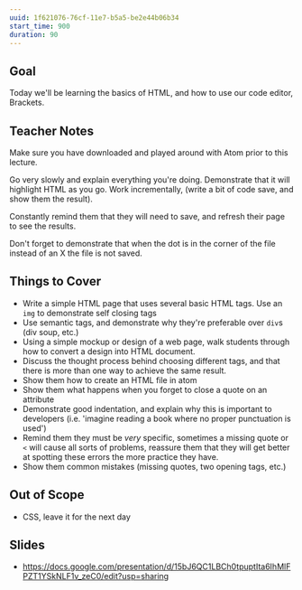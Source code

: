 ```yaml
---
uuid: 1f621076-76cf-11e7-b5a5-be2e44b06b34
start_time: 900
duration: 90
---
```


## Goal

Today we'll be learning the basics of HTML, and how to use our code editor, Brackets.


## Teacher Notes

Make sure you have downloaded and played around with Atom prior to this lecture.

Go very slowly and explain everything you're doing. Demonstrate that it will highlight
HTML as you go. Work incrementally, (write a bit of code save, and show them the result).

Constantly remind them that they will need to save, and refresh their page to see the results.

Don't forget to demonstrate that when the dot is in the corner of the file instead of an X the file is not saved.

## Things to Cover

- Write a simple HTML page that uses several basic HTML tags. Use an `img` to demonstrate self closing tags
- Use semantic tags, and demonstrate why they're preferable over `div`s (div soup, etc.)
- Using a simple mockup or design of a web page, walk students through how to convert a design into HTML document.
- Discuss the thought process behind choosing different tags, and that there is more than one way to achieve the same result.
- Show them how to create an HTML file in atom
- Show them what happens when you forget to close a quote on an attribute
- Demonstrate good indentation, and explain why this is important to developers (i.e. 'imagine reading a book where no proper punctuation is used')
- Remind them they must be _very_ specific, sometimes a missing quote or `<` will cause all sorts of problems,
reassure them that they will get better at spotting these errors the more practice they have.
- Show them common mistakes (missing quotes, two opening tags, etc.)

## Out of Scope

- CSS, leave it for the next day

## Slides
- https://docs.google.com/presentation/d/15bJ6QC1LBCh0tpuptIta6IhMlFPZT1YSkNLF1v_zeC0/edit?usp=sharing
